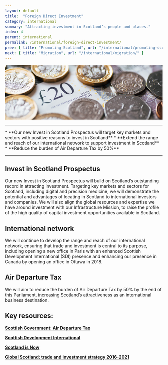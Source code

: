 ```yaml
---
layout: default
title:  "Foreign Direct Investment"
category: international
summary: "Attracting investment in Scotland’s people and places."
index: 4
parent: international
permalink: /international/foreign-direct-investment/
prev: { title: "Promoting Scotland", url: "/international/promoting-scotland/" }
next: { title: "Migration", url: "/international/migration/" }
---
```

![Money](/assets/images/pageimages/international.3.jpg)

<hr>
* **Our new Invest in Scotland Prospectus will target key markets and sectors with positive reasons to invest in Scotland**
* **Extend the range and reach of our international network to support investment in Scotland**
* **Reduce the burden of Air Departure Tax by 50%**

<hr>

## Invest in Scotland Prospectus 

Our new Invest in Scotland Prospectus will build on Scotland’s outstanding record in attracting investment. Targeting key markets and sectors for Scotland, including digital and precision medicine, we will demonstrate the potential and advantages of locating in Scotland to international investors and companies. We will also align the global resources and expertise we have around investment with our Infrastructure Mission, to raise the profile of the high quality of capital investment opportunities available in Scotland.

## International network

We will continue to develop the range and reach of our international network, ensuring that trade and investment is central to its purpose, including opening a new office in Paris with an enhanced Scottish Development International (SDI) presence and enhancing our presence in Canada by opening an office in Ottawa in 2018.

## Air Departure Tax

We will aim to reduce the burden of Air Departure Tax by 50% by the end of this Parliament, increasing Scotland’s attractiveness as an international business destination.


## Key resources:

**[Scottish Government: Air Departure Tax](https://beta.gov.scot/policies/taxes/air-departure-tax/)**  

**[Scottish Development International](https://www.sdi.co.uk/)**  

**[Scotland is Now](https://www.scotland.org/)**  

**[Global Scotland: trade and investment strategy 2016-2021](https://beta.gov.scot/publications/global-scotland-scotlands-trade-investment-strategy-2016-2021/pages/1/)**


 

